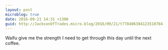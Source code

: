 ```yaml
---
layout: post
microblog: true
date: 2016-09-21 14:31 +1300
guid: http://JacksonOfTrades.micro.blog/2016/09/21/t778406384123510784.html
---
```

Waifu give me the strength I need to get through this day until the next coffee.

